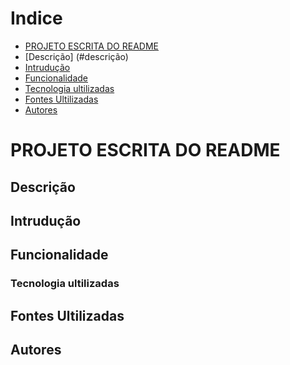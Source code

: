 # Indice 

* [PROJETO ESCRITA DO README](#projeto-escrita-do-readme)
* [Descrição] (#descrição)
* [Intrudução](#intrudu%C3%A7%C3%A3o)
* [Funcionalidade](#funcionalidade)
* [Tecnologia ultilizadas](#tecnologia-ultilizadas)
* [Fontes Ultilizadas]()
* [Autores](#autores)

# PROJETO ESCRITA DO README

## Descrição

## Intrudução 

## Funcionalidade

### Tecnologia ultilizadas

## Fontes Ultilizadas

## Autores
